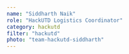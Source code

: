 ```yaml
---
name: "Siddharth Naik"
role: "HackUTD Logistics Coordinator"
category: hackutd
filter: "hackutd"
photo: "team-hackutd-siddharth"
---
```

